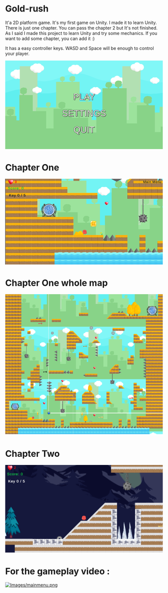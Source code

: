 # Gold-rush
It'a 2D platform game. It's my first game on Unity. I made it to learn Unity. There is just one chapter. You can pass the chapter 2 but It's not finished. 
As I said I made this project to learn Unity and try some mechanics. If you want to add some chapter, you can add it :)


It has a easy controller keys. WASD and Space will be enough to control your player.


![](Images/mainmenu.png ) </br>

# Chapter One

![](Images/chapter1.png ) </br>

# Chapter One whole map

![](Images/wholemap.png ) </br>

# Chapter Two

![](Images/chapter2.png ) </br>


# For the gameplay video : </br>
[![Images/mainmenu.png ](https://img.youtube.com/vi/a_mZjOuIfpY/0.jpg)](https://www.youtube.com/watch?v=a_mZjOuIfpY)
